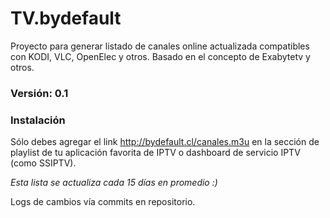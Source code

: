 # TV.bydefault #

Proyecto para generar listado de canales online actualizada compatibles con KODI, VLC, OpenElec y otros. Basado en el concepto de Exabytetv y otros.

### Versión: 0.1 ###

### Instalación ###
Sólo debes agregar el link http://bydefault.cl/canales.m3u en la sección de playlist de tu aplicación favorita de IPTV o dashboard de servicio IPTV (como SSIPTV). 

*Esta lista se actualiza cada 15 días en promedio :)*

Logs de cambios vía commits en repositorio.
